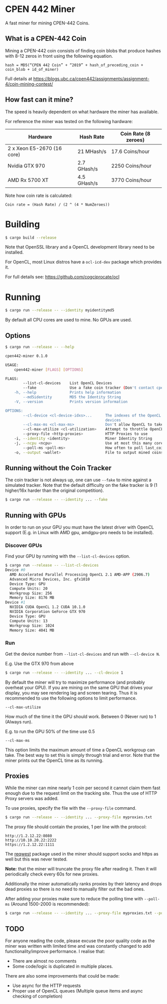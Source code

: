 # CPEN 442 Miner

A fast miner for mining CPEN-442 Coins.

## What is a CPEN-442 Coin

Mining a CPEN-442 coin consists of finding coin blobs that produce hashes with 8-12 zeros in
front using the following equation.

```
hash = MD5(“CPEN 442 Coin” + “2019” + hash_of_preceding_coin + coin_blob + id_of_miner)
```

Full details at https://blogs.ubc.ca/cpen442/assignments/assignment-4/coin-mining-contest/

## How fast can it mine?

The speed is heavily dependent on what hardware the miner has available.

For reference the miner was tested on the following hardware:

| Hardware                   | Hash Rate   | Coin Rate (8 zeroes) |
| -------------------------- | ----------- | -------------------- |
| 2 x Xeon E5-2670 (16 core) | 21 MHash/s  | 17.6 Coins/hour      |
| Nvidia GTX 970             | 2.7 GHash/s | 2250 Coins/hour      |
| AMD Rx 5700 XT             | 4.5 GHash/s | 3770 Coins/hour      |

Note how coin rate is calculated:

`Coin rate = (Hash Rate) / (2 ^ (4 * NumZeroes))`

# Building

```sh
$ cargo build --release
```

Note that OpenSSL library and a OpenCL development library need to be installed.

For OpenCL, most Linux distros have a `ocl-icd-dev` package which provides it.

For full details see: https://github.com/cogciprocate/ocl

# Running

```sh
$ cargo run --release -- --identity myidentitymd5
```

By default all CPU cores are used to mine. No GPUs are used.

## Options

```sh
$ cargo run --release -- --help

cpen442-miner 0.1.0

USAGE:
    cpen442-miner [FLAGS] [OPTIONS]

FLAGS:
        --list-cl-devices    List OpenCL Devices
        --fake               Use a fake coin tracker (Don't contact cpen442coin.ece.ubc.ca)
    -h, --help               Prints help information
        --md5identity        MD5 the Identity String
    -V, --version            Prints version information

OPTIONS:
        --cl-device <cl-device-idxs>...      The indexes of the OpenCL devices to use. --list-cl-devices to list the
                                             devices
        --cl-max-ms <cl-max-ms>              Don't allow OpenCL to take longer than this number of milliseconds
        --cl-max-utilize <cl-utilization>    Attempt to throttle OpenCL GPUs usage to this ratio [0 to 1]
        --proxy-file <http-proxies>          HTTP Proxies to use
    -i, --identity <identity>                Miner Identity String
    -j, --ncpu <ncpu>                        Use at most this many cores to mine
        --poll-ms <poll-ms>                  How often to poll last_coin in milliseconds [default: 6000]
    -o, --output <wallet>                    File to output mined coins to

```

## Running without the Coin Tracker

The coin tracker is not always up, one can use `--fake` to mine against a simulated tracker.
Note that the default difficulty on the fake tracker is 9 (1 higher/16x harder than the original competition).

```sh
$ cargo run --release -- --identity ... --fake
```

## Running with GPUs

In order to run on your GPU you must have the latest driver with OpenCL support
(E.g. in Linux with AMD gpu, amdgpu-pro needs to be installed).

### Discover GPUs

Find your GPU by running with the `--list-cl-devices` option.

```sh
$ cargo run --release -- --list-cl-devices
Device #0
  AMD Accelerated Parallel Processing OpenCL 2.1 AMD-APP (2906.7)
  Advanced Micro Devices, Inc. gfx1010
  Device Type: GPU
  Compute Units: 20
  Workgroup Size: 256
  Memory Size: 8176 MB
Device #1
  NVIDIA CUDA OpenCL 1.2 CUDA 10.1.0
  NVIDIA Corporation GeForce GTX 970
  Device Type: GPU
  Compute Units: 13
  Workgroup Size: 1024
  Memory Size: 4041 MB
```

### Run
Get the device number from `--list-cl-devices` and run with `--cl-device N`.

E.g. Use the GTX 970 from above
```sh
$ cargo run --release -- --identity ... --cl-device 1
```

By default the miner will try to maximize performance (and probably overheat your GPU).
If you are mining on the same GPU that drives your display, you may see rendering lag and screen tearing.
Thus it is recommended to use the following options to limit performance.

`--cl-max-utilize`

How much of the time it the GPU should work. Between 0 (Never run) to 1 (Always run).

E.g. to run the GPU 50% of the time use 0.5

`--cl-max-ms`

This option limits the maximum amount of time a OpenCL workgroup can take. The best way to set this
is simply through trial and error. Note that the miner prints out the OpenCL time as its running.

## Proxies

While the miner can mine nearly 1 coin per second it cannot claim them fast enough due to the request
limit on the tracking site. Thus the use of HTTP Proxy servers was added.

To use proxies, specify the file with the `--proxy-file` command.
```sh
$ cargo run --release -- --identity ... --proxy-file myproxies.txt
```

The proxy file should contain the proxies, 1 per line with the protocol:
```
http://1.2.12.22:8080
http://10.10.20.22:2222
https://1.2.12.22:1111
```
The [reqwest](https://github.com/seanmonstar/reqwest) package used in the miner should support
socks and https as well but this was never tested.

**Note:** that the miner will truncate the proxy file after reading it.
Then it will periodically check every 60s for new proxies.

Additionally the miner automatically ranks proxies by their latency and drops dead proxies so there is no need to
manually filter out the bad ones.

After adding your proxies make sure to reduce the polling time with `--poll-ms` (Around 1500-2000 is recommended):
```sh
$ cargo run --release -- --identity ... --proxy-file myproxies.txt --poll-ms 1500
```

## TODO

For anyone reading the code, please excuse the poor quality code as the miner was written with limited time
and was constantly changed to add functionality/improve performance. I realise that:
- There are almost no comments
- Some code/logic is duplicated in multiple places.

There are also some improvements that could be made:
- Use async for the HTTP requests
- Proper use of OpenCL queues (Multiple queue items and async checking of completion)
